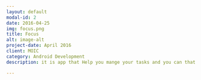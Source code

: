 ```yaml
---
layout: default
modal-id: 2
date: 2016-04-25
img: focus.png
title: Focus
alt: image-alt
project-date: April 2016
client: MOIC
category: Android Development
description: it is app that Help you mange your tasks and you can that <br> 1- top 3 tasks to urgent to do <br> 2- all to-do task to remind you <br> 3- contact these persons ASAP <br> 4- Being thankful for these things <br> mark every pray to remind you everyday <br> <a href="http://goo.gl/vI2XKF">Download App on Google Play </a>.

---
```

